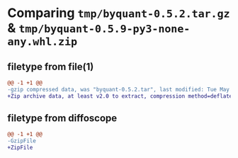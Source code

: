 # Comparing `tmp/byquant-0.5.2.tar.gz` & `tmp/byquant-0.5.9-py3-none-any.whl.zip`

## filetype from file(1)

```diff
@@ -1 +1 @@
-gzip compressed data, was "byquant-0.5.2.tar", last modified: Tue May 16 08:07:22 2023, max compression
+Zip archive data, at least v2.0 to extract, compression method=deflate
```

## filetype from diffoscope

```diff
@@ -1 +1 @@
-GzipFile
+ZipFile
```

